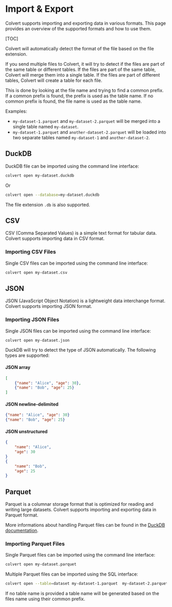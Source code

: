 # Import & Export

Colvert supports importing and exporting data in various formats. This page provides an overview of the supported formats and how to use them.

[TOC]

Colvert will automatically detect the format of the file based on the file extension.

If you send multiple files to Colvert, it will try to detect if the files are part of the same table or different tables. If the files are part of the same table, Colvert will merge them into a single table. If the files are part of different tables, Colvert will create a table for each file.

This is done by looking at the file name and trying to find a common prefix. If a common prefix is found, the prefix is used as the table name. If no common prefix is found, the file name is used as the table name.

Examples: 
* `my-dataset-1.parquet` and `my-dataset-2.parquet` will be merged into a single table named `my-dataset`.
* `my-dataset-1.parquet` and `another-dataset-2.parquet` will be loaded into two separate tables named `my-dataset-1` and `another-dataset-2`.

## DuckDB

DuckDB file can be imported using the command line interface:

```bash
colvert open my-dataset.duckdb
```

Or 

```bash
colvert open --database=my-dataset.duckdb
```

The file extension `.db` is also supported.

## CSV

CSV (Comma Separated Values) is a simple text format for tabular data. Colvert supports importing data in CSV format.

### Importing CSV Files

Single CSV files can be imported using the command line interface:

```bash
colvert open my-dataset.csv
```

## JSON

JSON (JavaScript Object Notation) is a lightweight data interchange format. Colvert supports importing JSON format.

### Importing JSON Files

Single JSON files can be imported using the command line interface:

```bash
colvert open my-dataset.json
```

DuckDB will try to detect the type of JSON automatically. The following types are supported:

#### JSON array

```json
[
    {"name": "Alice", "age": 30},
    {"name": "Bob", "age": 25}
]
```

#### JSON newline-delimited

```json
{"name": "Alice", "age": 30}
{"name": "Bob", "age": 25}
```

#### JSON unstructured

```json
{
    "name": "Alice",
    "age": 30
}
{
    "name": "Bob",
    "age": 25
}
```


## Parquet

Parquet is a columnar storage format that is optimized for reading and writing large datasets. Colvert supports importing and exporting data in Parquet format.

More informations about handling Parquet files can be found in the [DuckDB documentation](https://duckdb.org/docs/data/parquet).

### Importing Parquet Files

Single Parquet files can be imported using the command line interface:

```bash
colvert open my-dataset.parquet
```

Multiple Parquet files can be imported using the SQL interface:
```bash
colvert open --table=dataset my-dataset-1.parquet  my-dataset-2.parquet
```

If no table name is provided a table name will be generated based on the files name using their common prefix.